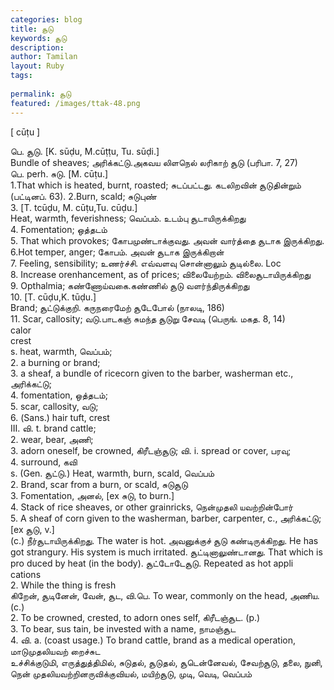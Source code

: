 ```yaml
---
categories: blog
title: சூடு
keywords: சூடு
description: 
author: Tamilan
layout: Ruby
tags: 
 
permalink: சூடு
featured: /images/ttak-48.png
---
```

  
[ cūṭu ]  
  
பெ. சூடு. [K. sūḍu, M.cūṭṭu, Tu. sūḍi.]  
Bundle of sheaves; அரிக்கட்டு.அகவய லிளநெல் லரிகாற் சூடு (பரிபா. 7, 27)  
பெ. perh. சுடு. [M. cūṭu.]  
1.That which is heated, burnt, roasted; சுடப்பட்டது. கடலிறவின் சூடுதின்றும் (பட்டினப். 63). 2.Burn, scald; சுடுபுண்  
3. [T. tcūḍu, M. cūṭu,Tu. cūḍu.]  
Heat, warmth, feverishness; வெப்பம். உடம்பு சூடாயிருக்கிறது  
4. Fomentation; ஒத்தடம்  
5. That which provokes; கோபமுண்டாக்குவது. அவன் வார்த்தை சூடாக இருக்கிறது. 6.Hot temper, anger; கோபம். அவன் சூடாக இருக்கிறான்  
7. Feeling, sensibility; உணர்ச்சி. எவ்வளவு சொன்னாலும் சூடில்லை. Loc  
8. Increase orenhancement, as of prices; விலையேற்றம். விலைசூடாயிருக்கிறது  
9. Opthalmia; கண்ணோய்வகை.கண்ணில் சூடு வளர்ந்திருக்கிறது  
10. [T. cūḍu,K. tūḍu.]  
Brand; சூட்டுக்குறி. கருநரைமேற் சூடேபோல் (நாலடி, 186)  
11. Scar, callosity; வடு.பாடகஞ் சுமந்த சூடுறு சேவடி (பெருங். மகத. 8, 14)  
calor  
crest  
s. heat, warmth, வெப்பம்;  
2. a burning or brand;  
3. a sheaf, a bundle of ricecorn given to the barber, washerman etc., அரிக்கட்டு;  
4. fomentation, ஒத்தடம்;  
5. scar, callosity, வடு;  
6. (Sans.) hair tuft, crest  
III. வி. t. brand cattle;  
2. wear, bear, அணி;  
3. adorn oneself, be crowned, கிரீடஞ்சூடு; வி. i. spread or cover, பரவு;  
4. surround, கவி  
s. (Gen. சூட்டு.) Heat, warmth, burn, scald, வெப்பம்  
2. Brand, scar from a burn, or scald, சுடுசூடு  
3. Fomentation, அனல், [ex சுடு, to burn.]  
4. Stack of rice sheaves, or other grainricks, நென்முதலி யவற்றின்போர்  
5. A sheaf of corn given to the washerman, barber, carpenter, c., அரிக்கட்டு; [ex சூடு, v.]  
(c.) நீர்சூடாயிருக்கிறது. The water is hot. அவனுக்குச் சூடு கண்டிருக்கிறது. He has got strangury. His system is much irritated. சூட்டினாலுண்டானது. That which is pro duced by heat (in the body). சூட்டோடேசூடு. Repeated as hot appli cations  
2. While the thing is fresh  
கிறேன், சூடினேன், வேன், சூட, வி.பெ. To wear, commonly on the head, அணிய. (c.)  
2. To be crowned, crested, to adorn ones self, கிரீடஞ்சூட. (p.)  
3. To bear, sus tain, be invested with a name, நாமஞ்சூட  
4. வி. a. (coast usage.) To brand cattle, brand as a medical operation, மாடுமுதலியவற் றைச்சுட  
உச்சிக்குடுமி, எருத்துத்திமில், சுடுதல், சூடுதல், சூடென்னேவல், சேவற்சூடு, தலை, நுனி, நென் முதலியவற்றினருவிக்குவியல், மயிற்சூடு, முடி, வெடி, வெப்பம்
